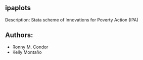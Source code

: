 ## ipaplots

Description: Stata scheme of Innovations for Poverty Action (IPA)

## Authors:
* Ronny M. Condor
* Kelly Montaño
 
